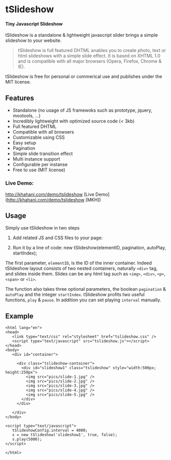 tSlideshow
==========
#### Tiny Javascript Slideshow ####

tSlideshow is a standalone & lightweight javascript slider brings a simple slideshow to your website.

> tSlideshow is full featured DHTML anables you to create photo, text or html slideshows with a simple slide effect. It is based on XHTML 1.0 and is compatible with all major browsers (Opera, Firefox, Chrome & IE).

tSlideshow is free for personal or commerical use and publishes under the MIT license.

Features
--------
* Standalone (no usage of JS framewoks such as prototype, jquery, mootools, ...)
* Incredibly lightweight with optimized source code (< 3kb)
* Full featured DHTML
* Compatible with all browsers
* Customizable using CSS
* Easy setup
* Pagination
* Simple slide transition effect
* Multi instance support
* Configurable per instanse
* Free to use (MIT license)

### Live Demo: ###
http://khahani.com/demo/tslideshow
[Live Demo](http://khahani.com/demo/tslideshow [MKH])

Usage
-----
Simply use tSlideshow in two steps
1. Add related JS and CSS files to your page:
        <link type="text/css" rel="stylesheet" href="tslideshow.css" />
        <script type="text/javascript" src="tslideshow.js"></script>

2. Run it by a line of code:
        new tSlideshow(elementID, pagination, autoPlay, startIndex);

The first parameter, `elementID`, is the ID of the inner container. Indeed tSlideshow layout consists of two nested containers, naturally `<div>` tag, and slides inside them. Slides can be any html tag such as `<img>`, `<div>`, `<p>`, `<span>` or `<li>`.

The function also takes three optional parameters, the boolean `pagination` & `autoPlay` and the integer `startIndex`. tSlideshow profits two useful functions, `play` & `pause`. In addition you can set playing `interval` manually.

Example
-------
    <html lang="en">
    <head>
       <link type="text/css" rel="stylesheet" href="tslideshow.css" />
       <script type="text/javascript" src="tslideshow.js"></script>
    </head>
    <body>
       <div id="container">
      
         <div class="tslideshow-container">
           <div id="slideshow1" class="tslideshow" style="width:500px; height:250px">
             <img src="pics/slide-1.jpg" />
             <img src="pics/slide-2.jpg" />
             <img src="pics/slide-3.jpg" />
             <img src="pics/slide-4.jpg" />
             <img src="pics/slide-5.jpg" />
           </div>
         </div>
      
       </div>
    </body>
      
    <script type="text/javascript">
       tSlideshowConfig.interval = 4000;
       s = new tSlideshow('slideshow1', true, false);
       s.play(5000);
    </script>
  
    </html>
